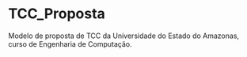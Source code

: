 TCC_Proposta
============

Modelo de proposta de TCC da Universidade do Estado do Amazonas, curso de Engenharia de Computação.
